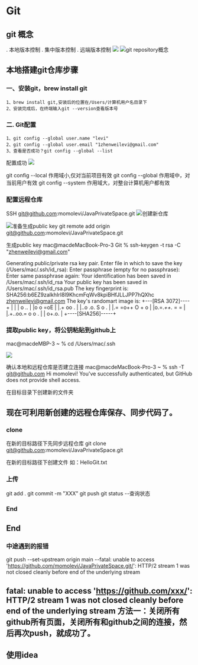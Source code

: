 # Git

## git 概念
. 本地版本控制
. 集中版本控制
. 远端版本控制
![](assets/17321190223971.png)
![git repository概念](assets/17321190995430.png)

## 本地搭建git仓库步骤
### 一、安装git，brew install git
    1、brew install git,安装后的位置在/Users/计算机用户名目录下
    2、安装完成后，在终端输入git --version查看版本号

### 二. Git配置
    1、git config --global user.name "levi"
    2、git config --global user.email "1zhenweilevi@gmail.com"
    3、查看是否成功？git config --global --list
配置成功
![](assets/17323734952385.png)

git config --local 作用域小,仅对当前项目有效
git config --global 作用域中，对当前用户有效
git config --system 作用域大，对整台计算机用户都有效

### 配置远程仓库
SSH git@github.com:momolevi/JavaPrivateSpace.git
![创建新仓库](assets/17323736740878.png)

![准备生成public key](assets/17323739408133.png)
git remote add origin git@github.com:momolevi/JavaPrivateSpace.git

生成public key
mac@macdeMacBook-Pro-3 Git % ssh-keygen -t rsa -C "zhenweilevi@gmail.com" 

Generating public/private rsa key pair.
Enter file in which to save the key (/Users/mac/.ssh/id_rsa): 
Enter passphrase (empty for no passphrase): 
Enter same passphrase again: 
Your identification has been saved in /Users/mac/.ssh/id_rsa
Your public key has been saved in /Users/mac/.ssh/id_rsa.pub
The key fingerprint is:
SHA256:b6EZ9zalkhIrI8l9KhcmFqWv8kpiBHfJLLJPP7hQXhc zhenweilevi@gmail.com
The key's randomart image is:
+---[RSA 3072]----+
|                 |
|   o ..          |
|o o =oE          |
|.+ oo  .         |
|..o .o. S o   .  |
|.= =o++  O + o   |
|o.=.*++.* = =    |
|.+..oo.= o o .   |
|  o+.o.          |
+----[SHA256]-----+

### 提取public key，将公钥粘贴到github上
mac@macdeMBP-3 ~ % cd /Users/mac/.ssh   

![](assets/17323741766424.png)


确认本地和远程仓库是否建立连接
mac@macdeMacBook-Pro-3 ~ % ssh -T git@github.com
Hi momolevi! You've successfully authenticated, but GitHub does not provide shell access.

在目标目录下创建新的文件夹

现在可利用新创建的远程仓库保存、同步代码了。
-------------

### clone
在新的目标路径下先同步远程仓库
git clone git@github.com:momolevi/JavaPrivateSpace.git

在新的目标路径下创建文件 如：HelloGit.txt
### 上传
git add .
git commit -m "XXX"
git push
git status         --查询状态

### End
End
---------------
### 中途遇到的报错
git push --set-upstream origin main
--fatal: unable to access 'https://github.com/momolevi/JavaPrivateSpace.git/': HTTP/2 stream 1 was not closed cleanly before end of the underlying stream

fatal: unable to access 'https://github.com/xxx/': HTTP/2 stream 1 was not closed cleanly before end of the underlying stream
方法一：关闭所有github所有页面，关闭所有和github之间的连接，然后再次push，就成功了。
----------------

## 使用idea 
